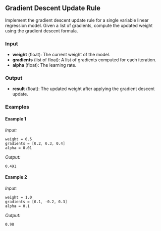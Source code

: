 ## Gradient Descent Update Rule

Implement the gradient descent update rule for a single variable linear regression model. Given a list of gradients, compute the updated weight using the gradient descent formula.

### Input

- **weight** (float): The current weight of the model.
- **gradients** (list of float): A list of gradients computed for each iteration.
- **alpha** (float): The learning rate.

### Output

- **result** (float): The updated weight after applying the gradient descent update.
### Examples

#### Example 1

*Input:*
```
weight = 0.5
gradients = [0.2, 0.3, 0.4]
alpha = 0.01
```
*Output:*
```
0.491
```
#### Example 2

*Input:*
```
weight = 1.0
gradients = [0.1, -0.2, 0.3]
alpha = 0.1
```
*Output:*
```
0.98
```
